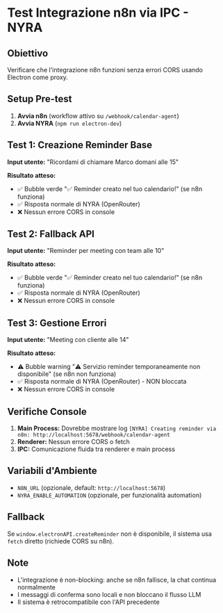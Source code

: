 # Test Integrazione n8n via IPC - NYRA

## Obiettivo
Verificare che l'integrazione n8n funzioni senza errori CORS usando Electron come proxy.

## Setup Pre-test
1. **Avvia n8n** (workflow attivo su `/webhook/calendar-agent`)
2. **Avvia NYRA** (`npm run electron-dev`)

## Test 1: Creazione Reminder Base
**Input utente:** "Ricordami di chiamare Marco domani alle 15"

**Risultato atteso:**
- ✅ Bubble verde "✅ Reminder creato nel tuo calendario!" (se n8n funziona)
- ✅ Risposta normale di NYRA (OpenRouter)
- ❌ Nessun errore CORS in console

## Test 2: Fallback API
**Input utente:** "Reminder per meeting con team alle 10"

**Risultato atteso:**
- ✅ Bubble verde "✅ Reminder creato nel tuo calendario!" (se n8n funziona)
- ✅ Risposta normale di NYRA (OpenRouter)
- ❌ Nessun errore CORS in console

## Test 3: Gestione Errori
**Input utente:** "Meeting con cliente alle 14"

**Risultato atteso:**
- ⚠️ Bubble warning "⚠️ Servizio reminder temporaneamente non disponibile" (se n8n non funziona)
- ✅ Risposta normale di NYRA (OpenRouter) - NON bloccata
- ❌ Nessun errore CORS in console

## Verifiche Console
1. **Main Process:** Dovrebbe mostrare log `[NYRA] Creating reminder via n8n: http://localhost:5678/webhook/calendar-agent`
2. **Renderer:** Nessun errore CORS o fetch
3. **IPC:** Comunicazione fluida tra renderer e main process

## Variabili d'Ambiente
- `N8N_URL` (opzionale, default: `http://localhost:5678`)
- `NYRA_ENABLE_AUTOMATION` (opzionale, per funzionalità automation)

## Fallback
Se `window.electronAPI.createReminder` non è disponibile, il sistema usa `fetch` diretto (richiede CORS su n8n).

## Note
- L'integrazione è non-blocking: anche se n8n fallisce, la chat continua normalmente
- I messaggi di conferma sono locali e non bloccano il flusso LLM
- Il sistema è retrocompatibile con l'API precedente
